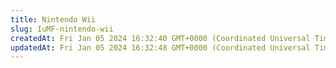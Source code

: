 ```yaml
---
title: Nintendo Wii
slug: IuMF-nintendo-wii
createdAt: Fri Jan 05 2024 16:32:40 GMT+0000 (Coordinated Universal Time)
updatedAt: Fri Jan 05 2024 16:32:48 GMT+0000 (Coordinated Universal Time)
---
```


